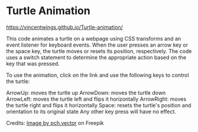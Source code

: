 # Turtle Animation

https://vincentwings.github.io/Turtle-animation/

This code animates a turtle on a webpage using CSS transforms and an event listener for keyboard events. When the user presses an arrow key or the space key, the turtle moves or resets its position, respectively. The code uses a switch statement to determine the appropriate action based on the key that was pressed.

To use the animation, click on the link and use the following keys to control the turtle:

ArrowUp: moves the turtle up
ArrowDown: moves the turtle down
ArrowLeft: moves the turtle left and flips it horizontally
ArrowRight: moves the turtle right and flips it horizontally
Space: resets the turtle's position and orientation to its original state
Any other key press will have no effect.

Credits:
<a href="https://www.freepik.com/free-vector/cute-little-turtle-set_9174530.htm#query=game%20animation%20turtle&position=15&from_view=search&track=ais">Image by pch.vector</a> on Freepik

